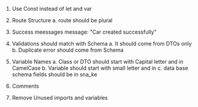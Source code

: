 
1. Use Const instead of let and var

2. Route Structure
   a. route should be plural

3. Success meessages
    message: "Car created successfully"

4. Validations should match with Schema
  a. It should come from DTOs only 
  b. Duplicate error should come from Schema

5. Variable Names 
 a. Class or DTO should start with Capital letter and in CamelCase
 b. Variable should start with small letter and in 
 c. data base schema fields should be in sna_ke

6. Comments
7. Remove Unused imports and variables 
